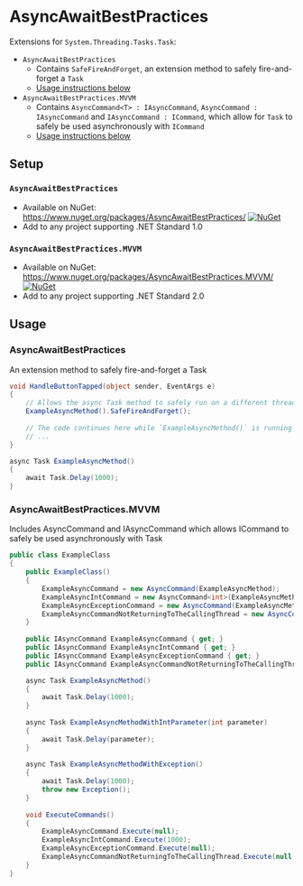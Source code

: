 # AsyncAwaitBestPractices

Extensions for `System.Threading.Tasks.Task`:
- `AsyncAwaitBestPractices` 
  - Contains `SafeFireAndForget`, an extension method to safely fire-and-forget a `Task`
  - [Usage instructions below](#asyncawaitbestpractices)
- `AsyncAwaitBestPractices.MVVM`
  - Contains `AsyncCommand<T> : IAsyncCommand`, `AsyncCommand : IAsyncCommand` and `IAsyncCommand : ICommand`, which allow for `Task` to safely be used asynchronously with `ICommand`
  - [Usage instructions below](#asyncawaitbestpracticesmvvm)

## Setup

###  `AsyncAwaitBestPractices` 
  - Available on NuGet: https://www.nuget.org/packages/AsyncAwaitBestPractices/ [![NuGet](https://img.shields.io/nuget/v/AsyncAwaitBestPractices.svg?label=NuGet)](https://www.nuget.org/packages/AsyncAwaitBestPractices/)
  - Add to any project supporting .NET Standard 1.0

### `AsyncAwaitBestPractices.MVVM`
  - Available on NuGet: https://www.nuget.org/packages/AsyncAwaitBestPractices.MVVM/ [![NuGet](https://img.shields.io/nuget/v/AsyncAwaitBestPractices.MVVM.svg?label=NuGet)](https://www.nuget.org/packages/AsyncAwaitBestPractices.MVVM/)
  - Add to any project supporting .NET Standard 2.0
  
## Usage

### AsyncAwaitBestPractices
An extension method to safely fire-and-forget a Task

```csharp
void HandleButtonTapped(object sender, EventArgs e)
{
    // Allows the async Task method to safely run on a different thread while not awaiting its completion
    ExampleAsyncMethod().SafeFireAndForget();
    
    // The code continues here while `ExampleAsyncMethod()` is running on a different thread
    // ...
}

async Task ExampleAsyncMethod()
{
    await Task.Delay(1000);
}
```

### AsyncAwaitBestPractices.MVVM
Includes AsyncCommand and IAsyncCommand which allows ICommand to safely be used asynchronously with Task

```csharp
public class ExampleClass
{
    public ExampleClass()
    {
        ExampleAsyncCommand = new AsyncCommand(ExampleAsyncMethod);
        ExampleAsyncIntCommand = new AsyncCommand<int>(ExampleAsyncMethodWithIntParameter);
        ExampleAsyncExceptionCommand = new AsyncCommand(ExampleAsyncMethodWithException, onException: ex => Console.WriteLine(ex.Message));
        ExampleAsyncCommandNotReturningToTheCallingThread = new AsyncCommand(ExampleAsyncMethod, continueOnCapturedContext:false);
    }
    
    public IAsyncCommand ExampleAsyncCommand { get; }
    public IAsyncCommand ExampleAsyncIntCommand { get; }
    public IAsyncCommand ExampleAsyncExceptionCommand { get; }
    public IAsyncCommand ExampleAsyncCommandNotReturningToTheCallingThread { get; }

    async Task ExampleAsyncMethod()
    {
        await Task.Delay(1000);
    }
  
    async Task ExampleAsyncMethodWithIntParameter(int parameter)
    {
        await Task.Delay(parameter);
    }
    
    async Task ExampleAsyncMethodWithException()
    {
        await Task.Delay(1000);
        throw new Exception();
    }
    
    void ExecuteCommands()
    {
        ExampleAsyncCommand.Execute(null);
        ExampleAsyncIntCommand.Execute(1000);
        ExampleAsyncExceptionCommand.Execute(null);
        ExampleAsyncCommandNotReturningToTheCallingThread.Execute(null);
    }
}
```
